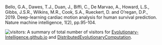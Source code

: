 #

Bello, G.A., Dawes, T.J., Duan, J., Biffi, C., De Marvao, A., Howard, L.S., Gibbs, J.S.R., Wilkins, M.R., Cook, S.A., Rueckert, D. and O’regan, D.P., 2019. Deep-learning cardiac motion analysis for human survival prediction. Nature machine intelligence, 1(2), pp.95-104.



![visitors](https://visitor-badge.laobi.icu/badge?page_id=Evolutionary-Intelligence.DistributedEvolutionaryComputation): A
summary of total number of visitors for [Evolutionary-Intelligence.github.io](https://evolutionary-intelligence.github.io/)
and [DistributedEvolutionaryComputation](https://github.com/Evolutionary-Intelligence/DistributedEvolutionaryComputation).
